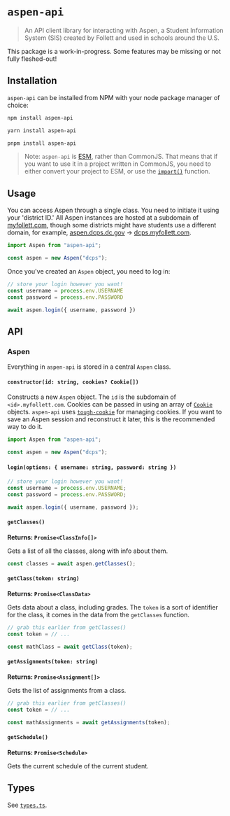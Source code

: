 # `aspen-api`

> An API client library for interacting with Aspen, a Student Information System (SIS) created by Follett and used in schools around the U.S.

This package is a work-in-progress. Some features may be missing or not fully fleshed-out!

## Installation

`aspen-api` can be installed from NPM with your node package manager of choice:

```sh
npm install aspen-api
```

```sh
yarn install aspen-api
```

```sh
pnpm install aspen-api
```

> Note: `aspen-api` is [ESM](https://developer.mozilla.org/en-US/docs/Web/JavaScript/Guide/Modules), rather than CommonJS. That means that if you want to use it in a project written in CommonJS, you need to either convert your project to ESM, or use the [`import()`](https://developer.mozilla.org/en-US/docs/Web/JavaScript/Reference/Operators/import) function.

## Usage

You can access Aspen through a single class. You need to initiate it using your 'district ID.' All Aspen instances are hosted at a subdomain of [myfollett.com](https://myfollett.com), though some districts might  have students use a different domain, for example, [aspen.dcps.dc.gov](https://aspen.dcps.dc.gov) -> [dcps.myfollett.com](https://dcps.myfollett.com).

```ts
import Aspen from "aspen-api";

const aspen = new Aspen("dcps");
```

Once you've created an `Aspen` object, you need to log in:

```ts
// store your login however you want!
const username = process.env.USERNAME
const password = process.env.PASSWORD

await aspen.login({ username, password })
```

## API

### Aspen

Everything in `aspen-api` is stored in a central `Aspen` class.

#### `constructor(id: string, cookies? Cookie[])`

Constructs a new `Aspen` object. The `id` is the subdomain of `<id>.myfollett.com`. Cookies can be passed in using an array of [`Cookie`](https://github.com/salesforce/tough-cookie#cookie) objects. `aspen-api` uses [`tough-cookie`](https://www.npmjs.com/package/tough-cookie) for managing cookies. If you want to save an Aspen session and reconstruct it later, this is the recommended way to do it.

```ts
import Aspen from "aspen-api";

const aspen = new Aspen("dcps");
```

#### `login(options: { username: string, password: string })`

```ts
// store your login however you want!
const username = process.env.USERNAME;
const password = process.env.PASSWORD;

await aspen.login({ username, password });
```

#### `getClasses()`

**Returns: `Promise<ClassInfo[]>`**

Gets a list of all the classes, along with info about them.

```ts
const classes = await aspen.getClasses();
```

#### `getClass(token: string)`

**Returns: `Promise<ClassData>`**

Gets data about a class, including grades. The `token` is a sort of identifier for the class, it comes in the data from the `getClasses` function.

```ts
// grab this earlier from getClasses()
const token = // ...

const mathClass = await getClass(token);
```

#### `getAssignments(token: string)`

**Returns: `Promise<Assignment[]>`**

Gets the list of assignments from a class.

```ts
// grab this earlier from getClasses()
const token = // ...

const mathAssignments = await getAssignments(token);
```

#### `getSchedule()`

**Returns: `Promise<Schedule>`**

Gets the current schedule of the current student.

## Types

See [`types.ts`](src/types.ts).
